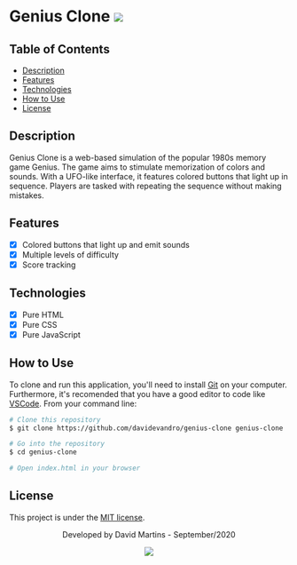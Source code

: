 # Genius Clone <img src = "https://img.shields.io/badge/license-MIT-blue">

## Table of Contents
- [Description](#description)
- [Features](#features)
- [Technologies](#technologies)
- [How to Use](#how-to-use)
- [License](#license)

## Description
Genius Clone is a web-based simulation of the popular 1980s memory game Genius. The game aims to stimulate memorization of colors and sounds. With a UFO-like interface, it features colored buttons that light up in sequence. Players are tasked with repeating the sequence without making mistakes.

## Features
- [x] Colored buttons that light up and emit sounds
- [x] Multiple levels of difficulty
- [x] Score tracking

## Technologies
- [x] Pure HTML
- [x] Pure CSS
- [x] Pure JavaScript

## How to Use
To clone and run this application, you'll need to install [Git](https://git-scm.com/) on your computer. Furthermore, it's recomended that you have a good editor to code like [VSCode](https://code.visualstudio.com/). From your command line:

```bash
# Clone this repository
$ git clone https://github.com/davidevandro/genius-clone genius-clone

# Go into the repository
$ cd genius-clone

# Open index.html in your browser
```

## License
This project is under the [MIT license](https://github.com/davidevandro/genius-clone/blob/master/LICENSE).

<div align="center">

Developed by David Martins - September/2020

[<img src="https://img.shields.io/static/v1?label= &message=David Evandro Amorim Martins&color=blue&logo=linkedin&link=https://www.linkedin.com/in/david-evandro-martins/"/>](https://www.linkedin.com/in/david-evandro-martins/)

</div>

